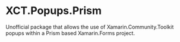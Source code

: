 # XCT.Popups.Prism

Unofficial package that allows the use of Xamarin.Community.Toolkit popups within a Prism based Xamarin.Forms project.
